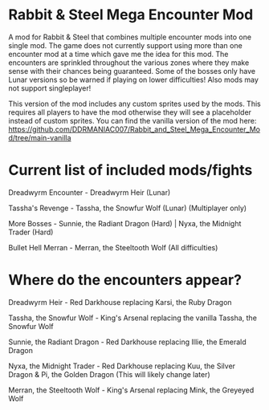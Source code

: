 # Rabbit &amp; Steel Mega Encounter Mod
A mod for Rabbit &amp; Steel that combines multiple encounter mods into one single mod. The game does not currently support using more than one encounter mod at a time which gave me the idea for this mod. The encounters are sprinkled throughout the various zones where they make sense with their chances being guaranteed. Some of the bosses only have Lunar versions so be warned if playing on lower difficulties! Also mods may not support singleplayer!

This version of the mod includes any custom sprites used by the mods. This requires all players to have the mod otherwise they will see a placeholder instead of custom sprites. 
You can find the vanilla version of the mod here:
https://github.com/DDRMANIAC007/Rabbit_and_Steel_Mega_Encounter_Mod/tree/main-vanilla

# Current list of included mods/fights

Dreadwyrm Encounter - Dreadwyrm Heir (Lunar)

Tassha's Revenge - Tassha, the Snowfur Wolf (Lunar) (Multiplayer only)

More Bosses - Sunnie, the Radiant Dragon (Hard) | Nyxa, the Midnight Trader (Hard)

Bullet Hell Merran - Merran, the Steeltooth Wolf (All difficulties)

# Where do the encounters appear?

Dreadwyrm Heir - Red Darkhouse replacing Karsi, the Ruby Dragon

Tassha, the Snowfur Wolf - King's Arsenal replacing the vanilla Tassha, the Snowfur Wolf

Sunnie, the Radiant Dragon - Red Darkhouse replacing Illie, the Emerald Dragon

Nyxa, the Midnight Trader - Red Darkhouse replacing Kuu, the Silver Dragon &amp; Pi, the Golden Dragon (This will likely change later)

Merran, the Steeltooth Wolf - King's Arsenal replacing Mink, the Greyeyed Wolf
